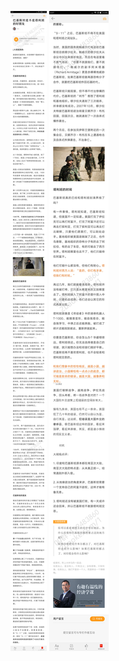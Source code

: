 ![](../../images/2016年12月/HF1228-巴基斯坦是不是塔利班的好朋友.jpg)
![](../../images/2016年12月/HF1228-巴基斯坦是不是塔利班的好朋友2.jpg)
